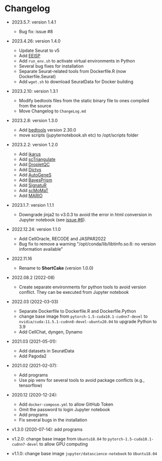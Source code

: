 # Changelog

- 2023.5.7: version 1.4.1
    - Bug fix: issue #8

- 2023.4.26: version 1.4.0
    - Update Seurat to v5
    - Add [EEISP](https://github.com/nakatolab/EEISP)
    - Add ``run_env.sh`` to activate virtual environments in Python
    - Several bug fixes for installation
    - Separate Seurat-related tools from Dockerfile.R (now Dockerfile.Seurat)
    - Add ``wget.sh`` to download SeuratData for Docker building

- 2023.2.10: version 1.3.1
    - Modify bedtools files from the static binary file to ones compiled from the source
    - Move Changelog to `ChangeLog.md`

- 2023.2.8: version 1.3.0

    - Add [bedtools](https://bedtools.readthedocs.io/en/latest/) version 2.30.0
    - move scripts (jupyternotebook.sh etc) to /opt/scripts folder

- 2023.2.2: version 1.2.0

    - Add [ikarus](https://github.com/BIMSBbioinfo/ikarus)
    - Add [scTriangulate](https://github.com/frankligy/scTriangulate)
    - Add [DropletQC](https://github.com/powellgenomicslab/DropletQC)
    - Add [Dictys](https://github.com/pinellolab/dictys)
    - Add [AutoGeneS](https://github.com/theislab/AutoGeneS)
    - Add [BayesPrism](https://github.com/Danko-Lab/BayesPrism)
    - Add [SignatuR](https://github.com/carmonalab/SignatuR)
    - Add [scMoMaT](https://github.com/PeterZZQ/scMoMaT)
    - Add [MARIO](https://github.com/shuxiaoc/mario-py)
<!--
 https://github.com/BIMSBbioinfo/ikarus---auxiliary
 https://github.com/powellgenomicslab/dropletQC_paper
-->
- 2023.1.7: version 1.1.1

    - Downgrade jinja2 to v3.0.3 to avoid the error in html conversion in Jupyter notebook (see [issue #6](https://github.com/rnakato/ShortCake/issues/6)).

- 2022.12.24: version 1.1.0

    - Add CellOracle, RECODE and JASPAR2022
    - Bug fix to remove a warning "/opt/conda/lib/libtinfo.so.6: no version information available"

- 2022.11.16

    - Rename to **ShortCake** (version 1.0.0)

- 2022.08.2 (2022-08)

    - Create separate environments for python tools to avoid version conflict. They can be executed from Jupyter notebook

- 2022.03 (2022-03-03)

    - Separate Dockerfile to Dockerfile.R and Dockerfile.Python
    - change base image from `pytorch-1.5-cuda10.1-cudnn7-devel` to `nvidia/cuda:11.5.1-cudnn8-devel-ubuntu20.04` to upgrade Python to 3.9
    - Add CellChat, dyngen, Dynamo

- 2021.03 (2021-05-01):

    - Add datasets in SeuratData
    - Add Pagoda2

- 2021.02 (2021-02-07):

    - Add programs
    - Use pip venv for several tools to avoid package conflicts (e.g., tensorflow)

- 2020.12 (2020-12-24):

    - Add `docker-compose.yml` to allow GitHub Token
    - Omit the password to login Jupyter notebook
    - Add programs
    - Fix several bugs in the installation

- v1.3.0 (2020-07-14): add programs
- v1.2.0: change base image from `Ubuntu18.04` to `pytorch-1.5-cuda10.1-cudnn7-devel` to allow GPU computing
- v1.1.0: change base image `jupyter/datascience-notebook` to `Ubuntu18.04`
